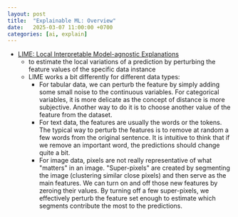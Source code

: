 ```yaml
---
layout: post
title:  "Explainable ML: Overview"
date:   2025-03-07 11:00:00 +0700
categories: [ai, explain]
---
```


- [LIME: Local Interpretable Model-agnostic Explanations](https://www.facebook.com/groups/pypcom/permalink/2499990443671343/?mibextid=wwXIfr&rdid=Aye18LIM2Nn2ZIDE&share_url=https%3A%2F%2Fwww.facebook.com%2Fshare%2Fp%2F1DW1et1Rqs%2F%3Fmibextid%3DwwXIfr#)
  - to estimate the local variations of a prediction by perturbing the feature values of the specific data instance
  - LIME works a bit differently for different data types:
    - For tabular data, we can perturb the feature by simply adding some small noise to the continuous variables. For categorical variables, it is more delicate as the concept of distance is more subjective. Another way to do it is to choose another value of the feature from the dataset.
    - For text data, the features are usually the words or the tokens. The typical way to perturb the features is to remove at random a few words from the original sentence. It is intuitive to think that if we remove an important word, the predictions should change quite a bit.
    - For image data, pixels are not really representative of what "matters" in an image. "Super-pixels" are created by segmenting the image (clustering similar close pixels) and then serve as the main features. We can turn on and off those new features by zeroing their values. By turning off a few super-pixels, we effectively perturb the feature set enough to estimate which segments contribute the most to the predictions. 

